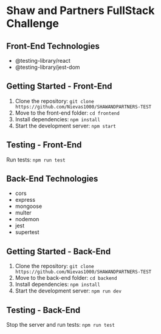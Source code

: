 # Shaw and Partners FullStack Challenge

## Front-End Technologies

- @testing-library/react
- @testing-library/jest-dom

## Getting Started - Front-End

1. Clone the repository: `git clone https://github.com/Nievas1000/SHAWANDPARTNERS-TEST`
2. Move to the front-end folder: `cd frontend`
3. Install dependencies: `npm install`
4. Start the development server: `npm start`

## Testing - Front-End

Run tests: `npm run test`

## Back-End Technologies

- cors
- express
- mongoose
- multer
- nodemon
- jest
- supertest

## Getting Started - Back-End

1. Clone the repository: `git clone https://github.com/Nievas1000/SHAWANDPARTNERS-TEST`
2. Move to the back-end folder: `cd backend`
3. Install dependencies: `npm install`
4. Start the development server: `npm run dev`

## Testing - Back-End

Stop the server and run tests: `npm run test`

